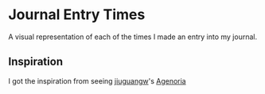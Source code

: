 # Journal Entry Times
A visual representation of each of the times I made an entry into my journal.

## Inspiration
I got the inspiration from seeing [jiuguangw](https://github.com/jiuguangw/)'s [Agenoria](https://github.com/jiuguangw/Agenoria)